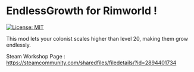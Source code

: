 

# EndlessGrowth for Rimworld !
[![License: MIT][license]][MIT]

This mod lets your colonist scales higher than level 20, making them grow endlessly.

Steam Workshop Page : https://steamcommunity.com/sharedfiles/filedetails/?id=2894401734


[license]: https://img.shields.io/github/license/Slime-Senpai/EndlessGrowth

[MIT]: https://opensource.org/licenses/MIT
